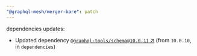 ```yaml
---
"@graphql-mesh/merger-bare": patch
---
```

dependencies updates:
  - Updated dependency [`@graphql-tools/schema@10.0.11` ↗︎](https://www.npmjs.com/package/@graphql-tools/schema/v/10.0.11) (from `10.0.10`, in `dependencies`)

